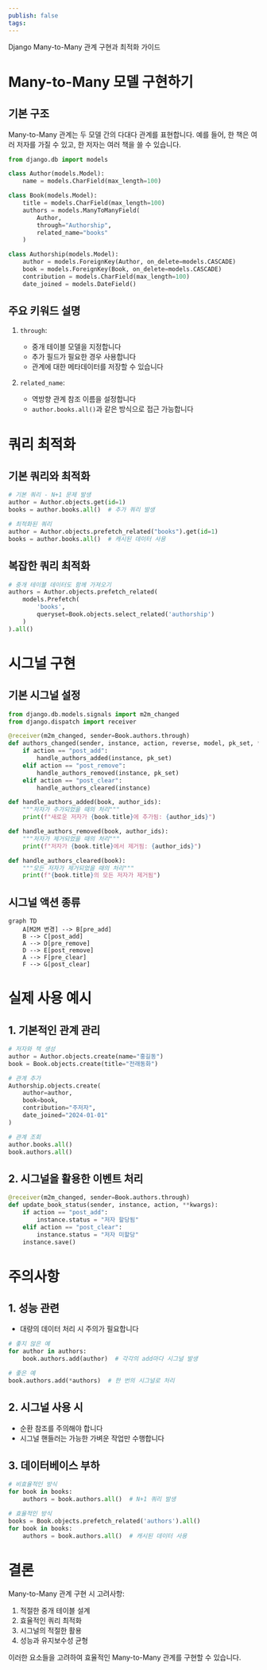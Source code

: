 ```yaml
---
publish: false
tags:
---
```

Django Many-to-Many 관계 구현과 최적화 가이드

# Many-to-Many 모델 구현하기

## 기본 구조
Many-to-Many 관계는 두 모델 간의 다대다 관계를 표현합니다. 예를 들어, 한 책은 여러 저자를 가질 수 있고, 한 저자는 여러 책을 쓸 수 있습니다.

```python
from django.db import models

class Author(models.Model):
    name = models.CharField(max_length=100)

class Book(models.Model):
    title = models.CharField(max_length=100)
    authors = models.ManyToManyField(
        Author,
        through="Authorship",
        related_name="books"
    )

class Authorship(models.Model):
    author = models.ForeignKey(Author, on_delete=models.CASCADE)
    book = models.ForeignKey(Book, on_delete=models.CASCADE)
    contribution = models.CharField(max_length=100)
    date_joined = models.DateField()
```

## 주요 키워드 설명

1. `through`:
   - 중개 테이블 모델을 지정합니다
   - 추가 필드가 필요한 경우 사용합니다
   - 관계에 대한 메타데이터를 저장할 수 있습니다

2. `related_name`:
   - 역방향 관계 참조 이름을 설정합니다
   - `author.books.all()`과 같은 방식으로 접근 가능합니다

# 쿼리 최적화

## 기본 쿼리와 최적화
```python
# 기본 쿼리 - N+1 문제 발생
author = Author.objects.get(id=1)
books = author.books.all()  # 추가 쿼리 발생

# 최적화된 쿼리
author = Author.objects.prefetch_related("books").get(id=1)
books = author.books.all()  # 캐시된 데이터 사용
```

## 복잡한 쿼리 최적화
```python
# 중개 테이블 데이터도 함께 가져오기
authors = Author.objects.prefetch_related(
    models.Prefetch(
        'books',
        queryset=Book.objects.select_related('authorship')
    )
).all()
```

# 시그널 구현

## 기본 시그널 설정
```python
from django.db.models.signals import m2m_changed
from django.dispatch import receiver

@receiver(m2m_changed, sender=Book.authors.through)
def authors_changed(sender, instance, action, reverse, model, pk_set, **kwargs):
    if action == "post_add":
        handle_authors_added(instance, pk_set)
    elif action == "post_remove":
        handle_authors_removed(instance, pk_set)
    elif action == "post_clear":
        handle_authors_cleared(instance)

def handle_authors_added(book, author_ids):
    """저자가 추가되었을 때의 처리"""
    print(f"새로운 저자가 {book.title}에 추가됨: {author_ids}")

def handle_authors_removed(book, author_ids):
    """저자가 제거되었을 때의 처리"""
    print(f"저자가 {book.title}에서 제거됨: {author_ids}")

def handle_authors_cleared(book):
    """모든 저자가 제거되었을 때의 처리"""
    print(f"{book.title}의 모든 저자가 제거됨")
```

## 시그널 액션 종류
```mermaid
graph TD
    A[M2M 변경] --> B[pre_add]
    B --> C[post_add]
    A --> D[pre_remove]
    D --> E[post_remove]
    A --> F[pre_clear]
    F --> G[post_clear]
```

# 실제 사용 예시

## 1. 기본적인 관계 관리
```python
# 저자와 책 생성
author = Author.objects.create(name="홍길동")
book = Book.objects.create(title="전래동화")

# 관계 추가
Authorship.objects.create(
    author=author,
    book=book,
    contribution="주저자",
    date_joined="2024-01-01"
)

# 관계 조회
author.books.all()
book.authors.all()
```

## 2. 시그널을 활용한 이벤트 처리
```python
@receiver(m2m_changed, sender=Book.authors.through)
def update_book_status(sender, instance, action, **kwargs):
    if action == "post_add":
        instance.status = "저자 할당됨"
    elif action == "post_clear":
        instance.status = "저자 미할당"
    instance.save()
```

# 주의사항

## 1. 성능 관련
- 대량의 데이터 처리 시 주의가 필요합니다
```python
# 좋지 않은 예
for author in authors:
    book.authors.add(author)  # 각각의 add마다 시그널 발생

# 좋은 예
book.authors.add(*authors)  # 한 번의 시그널로 처리
```

## 2. 시그널 사용 시
- 순환 참조를 주의해야 합니다
- 시그널 핸들러는 가능한 가벼운 작업만 수행합니다

## 3. 데이터베이스 부하
```python
# 비효율적인 방식
for book in books:
    authors = book.authors.all()  # N+1 쿼리 발생

# 효율적인 방식
books = Book.objects.prefetch_related('authors').all()
for book in books:
    authors = book.authors.all()  # 캐시된 데이터 사용
```

# 결론

Many-to-Many 관계 구현 시 고려사항:
1. 적절한 중개 테이블 설계
2. 효율적인 쿼리 최적화
3. 시그널의 적절한 활용
4. 성능과 유지보수성 균형

이러한 요소들을 고려하여 효율적인 Many-to-Many 관계를 구현할 수 있습니다.